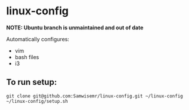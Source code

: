 # linux-config

**NOTE: Ubuntu branch is unmaintained and out of date**

Automatically configures:
- vim
- bash files
- i3

## To run setup:
```
git clone git@github.com:Samwisemr/linux-config.git ~/linux-config
~/linux-config/setup.sh
```
